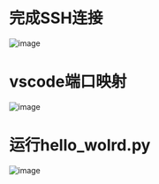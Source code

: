 
# 完成SSH连接

![image](https://github.com/user-attachments/assets/02958a5a-104c-4b21-b1c3-be26e864b7af)


# vscode端口映射

![image](https://github.com/user-attachments/assets/dc1a4b06-8df6-4453-a328-13a1a2ac6696)

# 运行hello_wolrd.py

![image](https://github.com/user-attachments/assets/6ece1c64-d6b2-45fa-9635-478d60ac169b)

